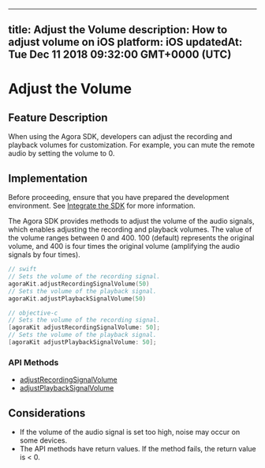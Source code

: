 
---
title: Adjust the Volume
description: How to adjust volume on iOS
platform: iOS
updatedAt: Tue Dec 11 2018 09:32:00 GMT+0000 (UTC)
---
# Adjust the Volume
## Feature Description

When using the Agora SDK, developers can adjust the recording and playback volumes for customization. For example, you can mute the remote audio by setting the volume to 0.

## Implementation
Before proceeding, ensure that you have prepared the development environment. See [Integrate the SDK](../../en/Video/ios_video.md) for more information.

The Agora SDK provides methods to adjust the volume of the audio signals, which enables adjusting the recording and playback volumes.
The value of the volume ranges between 0 and 400. 100 (default) represents the original volume, and 400 is four times the original volume (amplifying the audio signals by four times).

```swift
// swift
// Sets the volume of the recording signal.
agoraKit.adjustRecordingSignalVolume(50)
// Sets the volume of the playback signal.
agoraKit.adjustPlaybackSignalVolume(50)
```

```objective-c
// objective-c
// Sets the volume of the recording signal.
[agoraKit adjustRecordingSignalVolume: 50];
// Sets the volume of the playback signal.
[agoraKit adjustPlaybackSignalVolume: 50];
```

### API Methods

- [adjustRecordingSignalVolume](https://docs.agora.io/en/Video/API%20Reference/oc/Classes/AgoraRtcEngineKit.html#//api/name/adjustRecordingSignalVolume:)
- [adjustPlaybackSignalVolume](https://docs.agora.io/en/Video/API%20Reference/oc/Classes/AgoraRtcEngineKit.html#//api/name/adjustPlaybackSignalVolume:)

## Considerations

- If the volume of the audio signal is set too high, noise may occur on some devices.
- The API methods have return values. If the method fails, the return value is < 0.
